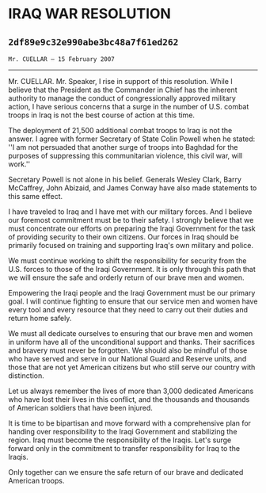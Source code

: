# IRAQ WAR RESOLUTION
## `2df89e9c32e990abe3bc48a7f61ed262`
`Mr. CUELLAR — 15 February 2007`

---


Mr. CUELLAR. Mr. Speaker, I rise in support of this resolution. While 
I believe that the President as the Commander in Chief has the inherent 
authority to manage the conduct of congressionally approved military 
action, I have serious concerns that a surge in the number of U.S. 
combat troops in Iraq is not the best course of action at this time.

The deployment of 21,500 additional combat troops to Iraq is not the 
answer. I agree with former Secretary of State Colin Powell when he 
stated: ''I am not persuaded that another surge of troops into Baghdad 
for the purposes of suppressing this communitarian violence, this civil 
war, will work.''

Secretary Powell is not alone in his belief. Generals Wesley Clark, 
Barry McCaffrey, John Abizaid, and James Conway have also made 
statements to this same effect.



I have traveled to Iraq and I have met with our military forces. And 
I believe our foremost commitment must be to their safety. I strongly 
believe that we must concentrate our efforts on preparing the Iraqi 
Government for the task of providing security to their own citizens. 
Our forces in Iraq should be primarily focused on training and 
supporting Iraq's own military and police.

We must continue working to shift the responsibility for security 
from the U.S. forces to those of the Iraqi Government. It is only 
through this path that we will ensure the safe and orderly return of 
our brave men and women.

Empowering the Iraqi people and the Iraqi Government must be our 
primary goal. I will continue fighting to ensure that our service men 
and women have every tool and every resource that they need to carry 
out their duties and return home safely.

We must all dedicate ourselves to ensuring that our brave men and 
women in uniform have all of the unconditional support and thanks. 
Their sacrifices and bravery must never be forgotten. We should also be 
mindful of those who have served and serve in our National Guard and 
Reserve units, and those that are not yet American citizens but who 
still serve our country with distinction.

Let us always remember the lives of more than 3,000 dedicated 
Americans who have lost their lives in this conflict, and the thousands 
and thousands of American soldiers that have been injured.

It is time to be bipartisan and move forward with a comprehensive 
plan for handing over responsibility to the Iraqi Government and 
stabilizing the region. Iraq must become the responsibility of the 
Iraqis. Let's surge forward only in the commitment to transfer 
responsibility for Iraq to the Iraqis.

Only together can we ensure the safe return of our brave and 
dedicated American troops.